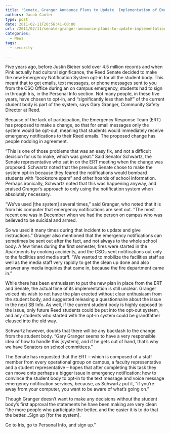 ```yaml
---
title: 'Senate, Granger Announce Plans to Update  Implementation of Emergency Response System'
authors: Jacob Canter
type: post
date: 2011-02-11T20:56:41+00:00
url: /2011/02/11/senate-granger-announce-plans-to-update-implementation-of-emergency-response-system/
categories:
  - News
tags:
  - security

---
```

Five years ago, before Justin Bieber sold over 4.5 million records and when Pink actually had cultural significance, the Reed Senate decided to make the new Emergency Notification System opt-in for all the student body. This meant that to get emails, text messages, or phone messages sent to you from the CSO Office during an on campus emergency, students had to sign in through Iris, in the Personal Info section. Not many people, in these five years, have chosen to opt-in, and “significantly less than half” of the current student body is part of the system, says Gary Granger, Community Safety Director at Reed.
  
Because of the lack of participation, the Emergency Response Team (ERT) has proposed to make a change, so that for email messages only the system would be opt-out, meaning that students would immediately receive emergency notifications to their Reed emails. The proposed change has people nodding in agreement.

“This is one of those problems that was an easy fix, and not a difficult decision for us to make, which was great.” Said Senator Schwartz, the Senate representative who sat in on the ERT meeting when the change was proposed. Schwartz noted that the previous Senate chose to make the system opt-in because they feared the notifications would bombard students with “bookstore spam” and other hoards of school information. Perhaps ironically, Schwartz noted that this was happening anyway, and praised Granger’s approach to only using the notification system when absolutely necessary.

“We’ve used [the system] several times,” said Granger, who noted that it is from his computer that emergency notifications are sent out. “The most recent one was in December when we had the person on campus who was believed to be suicidal and armed.
  
So we used it many times during that incident to update and give instructions.” Granger also mentioned that the emergency notifications can sometimes be sent out after the fact, and not always to the whole school body. A few times during the first semester, fires were started in the Apartments by cooking accidents, and the CSOs sent notifications out only to the facilities and media staff. “We wanted to mobilize the facilities staff as well as the media staff very rapidly to get the clean up done and also answer any media inquiries that came in, because the fire department came in.”

While there has been enthusiasm to put the new plan in place from the ERT and Senate, the actual time of its implementation is still unclear. Granger voiced his wish to not have the plan erected without clear enthusiasm from the student body, and suggested releasing a questionnaire about the issue in the next SB Info. As well, if the current student body is highly opposed to the issue, only future Reed students could be put into the opt-out system, and any students who started with the opt-in system could be grandfather claused into the old way.

Schwartz however, doubts that there will be any backlash to the change from the student body. “Gary Granger seems to have a very responsible idea of how to handle this [system], and if he gets out of hand, that’s why we have Senators on school committees.”

The Senate has requested that the ERT – which is composed of a staff member from every operational group on campus, a faculty representative and a student representative – hopes that after completing this task they can move onto perhaps a bigger issue in emergency notification: how to convince the student body to opt-in to the text message and voice message emergency notification services, because, as Schwartz put it, “if you’re away from your computer, you want to be aware of what’s going on.”

Though Granger doesn’t want to make any decisions without the student body’s first approval the statements he have been making are very clear: “the more people who participate the better, and the easier it is to do that the better…Sign up [for the system].
  
Go to Iris, go to Personal Info, and sign up.”